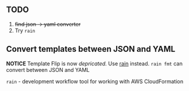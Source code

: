 

## TODO
1. ~~find json -> yaml converter~~
2. Try `rain`

## Convert templates between JSON and YAML
**NOTICE** Template Flip is now *depricated.*
Use [rain](https://github.com/aws-cloudformation/rain) instead.
`rain fmt` can convert between JSON and YAML

`rain` - development workflow tool for working with AWS CloudFormation
